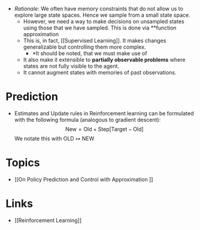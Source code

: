 * *Rationale*: We often have memory constraints that do not allow us to explore large state spaces. Hence we sample from a small state space.
	* However, we need a way to make decisions on unsampled states using those that we have sampled. This is done via **function approximation
	* This is, in fact, [[Supervised Learning]]. It makes changes generalizable but controlling them more complex.
		* *It should be noted, that we must make use of 
	* It also make it extensible to **partially observable problems** where states are not fully visible to the agent.
	* It cannot augment states with memories of past observations.
# Prediction
* Estimates and Update rules in Reinforcement learning can be formulated with the following formula (analogous to gradient descent): $$\text{New} = \text{Old} + \text{Step} \left[ \text{Target} - \text{Old} \right]$$We notate this with $\text{OLD}\mapsto \text{NEW}$ 


# Topics
* [[On Policy Prediction and Control with Approximation ]]
# Links
* [[Reinforcement Learning]]